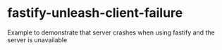 # fastify-unleash-client-failure
Example to demonstrate that server crashes when using fastify and the server is unavailable
